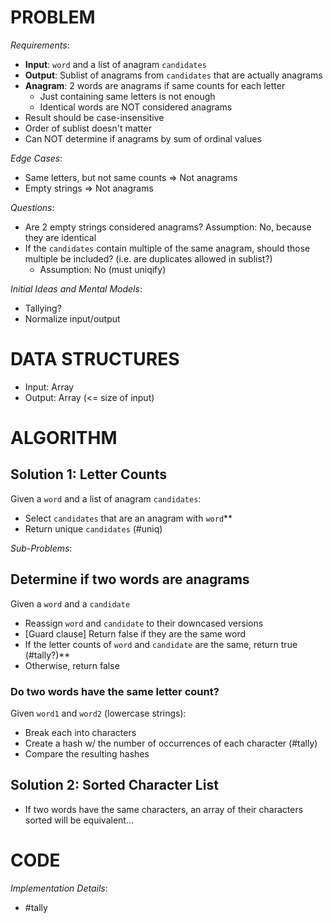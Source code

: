 # PROBLEM

*Requirements*:
- **Input**: `word` and a list of anagram `candidates`
- **Output**: Sublist of anagrams from `candidates` that are actually anagrams
- **Anagram**: 2 words are anagrams if same counts for each letter
  - Just containing same letters is not enough
  - Identical words are NOT considered anagrams
- Result should be case-insensitive
- Order of sublist doesn't matter
- Can NOT determine if anagrams by sum of ordinal values

*Edge Cases*:
- Same letters, but not same counts => Not anagrams
- Empty strings => Not anagrams

*Questions*:
- Are 2 empty strings considered anagrams? Assumption: No, because they are identical
- If the `candidates` contain multiple of the same anagram, should those multiple be included? (i.e. are duplicates allowed in sublist?)
  - Assumption: No (must uniqify)

*Initial Ideas and Mental Models*:
- Tallying?
- Normalize input/output

# DATA STRUCTURES

- Input: Array
- Output: Array (<= size of input)

# ALGORITHM

## Solution 1: Letter Counts

Given a `word` and a list of anagram `candidates`:
- Select `candidates` that are an anagram with `word`**
- Return unique `candidates` (#uniq)

*Sub-Problems*:

## Determine if two words are anagrams

Given a `word` and a `candidate`
- Reassign `word` and `candidate` to their downcased versions
- [Guard clause] Return false if they are the same word
- If the letter counts of `word` and `candidate` are the same, return true (#tally?)**
- Otherwise, return false

### Do two words have the same letter count?

Given `word1` and `word2` (lowercase strings):
- Break each into characters
- Create a hash w/ the number of occurrences of each character (#tally)
- Compare the resulting hashes

## Solution 2: Sorted Character List

- If two words have the same characters, an array of their characters sorted will be equivalent...

# CODE

*Implementation Details*:
- #tally